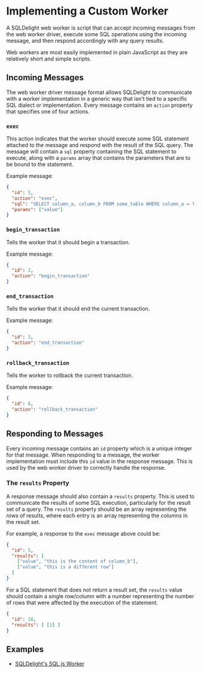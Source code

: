 # Implementing a Custom Worker

A SQLDelight web worker is script that can accept incoming messages from the web worker driver, 
execute some SQL operations using the incoming message, and then respond accordingly with any query
results.

Web workers are most easily implemented in plain JavaScript as they are relatively short and simple
scripts.

## Incoming Messages

The web worker driver message format allows SQLDelight to communicate with a worker implementation
in a generic way that isn't tied to a specific SQL dialect or implementation. Every message contains
an `action` property that specifies one of four actions.

### `exec`

This action indicates that the worker should execute some SQL statement attached to the message and
respond with the result of the SQL query. The message will contain a `sql` property containing the
SQL statement to execute, along with a `params` array that contains the parameters that are to be
bound to the statement.

Example message:
```json
{
  "id": 5,
  "action": "exec",
  "sql": "SELECT column_a, column_b FROM some_table WHERE column_a = ?;",
  "params": ["value"]
}
```

### `begin_transaction`

Tells the worker that it should begin a transaction.

Example message:
```json
{
  "id": 2,
  "action": "begin_transaction"
}
```

### `end_transaction`

Tells the worker that it should end the current transaction.

Example message:
```json
{
  "id": 3,
  "action": "end_transaction"
}
```

### `rollback_transaction`

Tells the worker to rollback the current transaction.

Example message:
```json
{
  "id": 8,
  "action": "rollback_transaction"
}
```

## Responding to Messages

Every incoming message contains an `id` property which is a unique integer for that message.
When responding to a message, the worker implementation must include this `id` value in the response
message. This is used by the web worker driver to correctly handle the response.

### The `results` Property

A response message should also contain a `results` property. This is used to communicate the results
of some SQL execution, particularly for the result set of a query. The `results` property should be
an array representing the _rows_ of results, where each entry is an array representing the _columns_
in the result set.

For example, a response to the `exec` message above could be:

```json
{
  "id": 5,
  "results": [
    ["value", "this is the content of column_b"],
    ["value", "this is a different row"]
  ]
}
```

For a SQL statement that does not return a result set, the `results` value should contain a single row/column with a number representing the number of rows that were affected by the execution of the statement.

```json
{
  "id": 10,
  "results": [ [1] ]
}
```

## Examples

* [SQLDelight's SQL.js Worker](https://github.com/cashapp/sqldelight/blob/master/drivers/web-worker-driver/sqljs/sqljs.worker.js)
